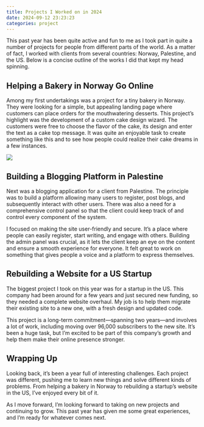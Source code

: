 ```yaml
---
title: Projects I Worked on in 2024
date: 2024-09-12 23:23:23
categories: project
---
```


This past year has been quite active and fun to me as I took part in quite a number of projects for people from different parts of the world. As a matter of fact, I worked with clients from several countries: Norway, Palestine, and the US. Below is a concise outline of the works I did that kept my head spinning.

<!--more-->

## Helping a Bakery in Norway Go Online

Among my first undertakings was a project for a tiny bakery in Norway. They were looking for a simple, but appealing landing page where customers can place orders for the mouthwatering desserts. This project’s highlight was the development of a custom cake design wizard. The customers were free to choose the flavor of the cake, its design and enter the text as a cake top message. It was quite an enjoyable task to create something like this and to see how people could realize their cake dreams in a few instances.

![](https://cdn.jsdelivr.net/gh/abozanona/me.abozanona/themes/sagiri/source/images/projects/projects-worked-on-in-2024/kakehuset.webp)

## Building a Blogging Platform in Palestine

Next was a blogging application for a client from Palestine. The principle was to build a platform allowing many users to register, post blogs, and subsequently interact with other users. There was also a need for a comprehensive control panel so that the client could keep track of and control every component of the system.

I focused on making the site user-friendly and secure. It’s a place where people can easily register, start writing, and engage with others. Building the admin panel was crucial, as it lets the client keep an eye on the content and ensure a smooth experience for everyone. It felt great to work on something that gives people a voice and a platform to express themselves.

## Rebuilding a Website for a US Startup
The biggest project I took on this year was for a startup in the US. This company had been around for a few years and just secured new funding, so they needed a complete website overhaul. My job is to help them migrate their existing site to a new one, with a fresh design and updated code.

This project is a long-term commitment—spanning two years—and involves a lot of work, including moving over 96,000 subscribers to the new site. It’s been a huge task, but I’m excited to be part of this company’s growth and help them make their online presence stronger.

## Wrapping Up
Looking back, it’s been a year full of interesting challenges. Each project was different, pushing me to learn new things and solve different kinds of problems. From helping a bakery in Norway to rebuilding a startup’s website in the US, I’ve enjoyed every bit of it.

As I move forward, I’m looking forward to taking on new projects and continuing to grow. This past year has given me some great experiences, and I’m ready for whatever comes next.